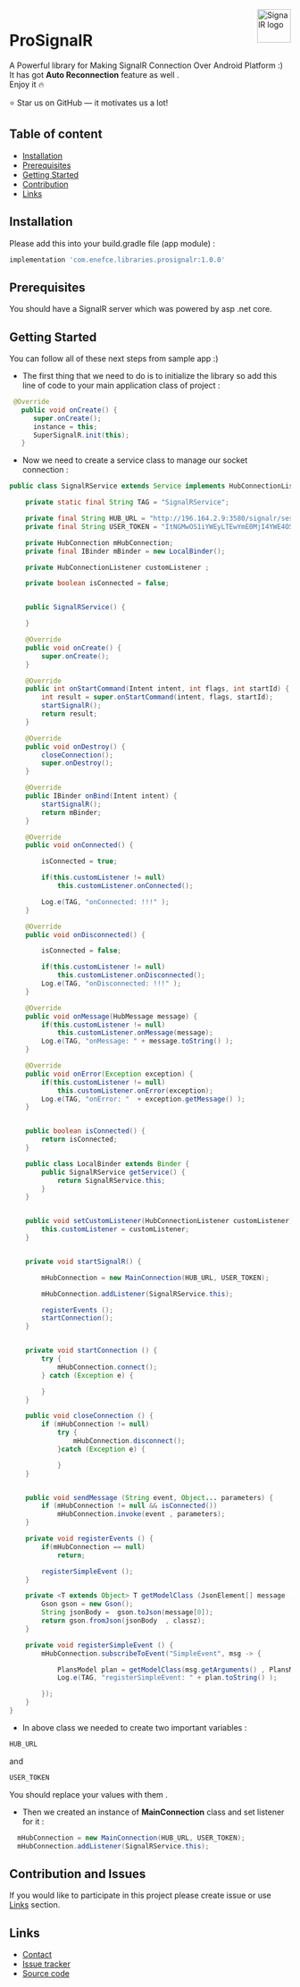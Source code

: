 <img src="https://miro.medium.com/max/720/0*ILbItnzDfSZhZwSn.png" alt="SignalR logo" title="SignalR" align="right" height="60" />

# ProSignalR

A Powerful library for Making SignalR Connection Over Android Platform :) <br />
It has got  __Auto Reconnection__ feature as well . <br />
Enjoy it 🔥


:star: Star us on GitHub — it motivates us a lot!

## Table of content

- [Installation](#installation)
- [Prerequisites](#prerequisites)
- [Getting Started](#getting-started)
- [Contribution](#contribution-and-issues)
- [Links](#links)

## Installation

Please add this into your build.gradle file (app module) :

```groovy
implementation 'com.enefce.libraries.prosignalr:1.0.0'
```

## Prerequisites

You should have a SignalR server which was powered by asp .net core.


## Getting Started

You can follow all of these next steps from sample app :)

* The first thing that we need to do is to initialize the library so add this line of code to your main application class of project :
```java
 @Override
   public void onCreate() {
      super.onCreate();
      instance = this;
      SuperSignalR.init(this);
   }
   ```

* Now we need to create a service class to manage our socket connection :

```java
public class SignalRService extends Service implements HubConnectionListener {

    private static final String TAG = "SignalRService";

    private final String HUB_URL = "http://196.164.2.9:3580/signalr/sessionHub";
    private final String USER_TOKEN = "ItNGMwOS1iYWEyLTEwYmE0MjI4YWE4OSIsImNlcnRzZXJpYWxudW1iZXIiOiJtYWNfYWRkcmVzc19vZl9waG9uZSIsInNlY3VyaXR5U3RhbXAiOiJlMTAxOWNiYy1jMjM2LTQ0ZTEtYjdjYy0zNjMxYTY";

    private HubConnection mHubConnection;
    private final IBinder mBinder = new LocalBinder();

    private HubConnectionListener customListener ;

    private boolean isConnected = false;


    public SignalRService() {

    }

    @Override
    public void onCreate() {
        super.onCreate();
    }

    @Override
    public int onStartCommand(Intent intent, int flags, int startId) {
        int result = super.onStartCommand(intent, flags, startId);
        startSignalR();
        return result;
    }

    @Override
    public void onDestroy() {
        closeConnection();
        super.onDestroy();
    }

    @Override
    public IBinder onBind(Intent intent) {
        startSignalR();
        return mBinder;
    }

    @Override
    public void onConnected() {

        isConnected = true;

        if(this.customListener != null)
            this.customListener.onConnected();

        Log.e(TAG, "onConnected: !!!" );
    }

    @Override
    public void onDisconnected() {

        isConnected = false;

        if(this.customListener != null)
            this.customListener.onDisconnected();
        Log.e(TAG, "onDisconnected: !!!" );
    }

    @Override
    public void onMessage(HubMessage message) {
        if(this.customListener != null)
            this.customListener.onMessage(message);
        Log.e(TAG, "onMessage: " + message.toString() );
    }

    @Override
    public void onError(Exception exception) {
        if(this.customListener != null)
            this.customListener.onError(exception);
        Log.e(TAG, "onError: "  + exception.getMessage() );
    }


    public boolean isConnected() {
        return isConnected;
    }

    public class LocalBinder extends Binder {
        public SignalRService getService() {
            return SignalRService.this;
        }
    }


    public void setCustomListener(HubConnectionListener customListener) {
        this.customListener = customListener;
    }


    private void startSignalR() {

        mHubConnection = new MainConnection(HUB_URL, USER_TOKEN);

        mHubConnection.addListener(SignalRService.this);

        registerEvents ();
        startConnection();
    }


    private void startConnection () {
        try {
            mHubConnection.connect();
        } catch (Exception e) {

        }
    }

    public void closeConnection () {
        if (mHubConnection != null)
            try {
                mHubConnection.disconnect();
            }catch (Exception e) {

            }
    }


    public void sendMessage (String event, Object... parameters) {
        if (mHubConnection != null && isConnected())
            mHubConnection.invoke(event , parameters);
    }

    private void registerEvents () {
        if(mHubConnection == null)
            return;

        registerSimpleEvent ();
    }

    private <T extends Object> T getModelClass (JsonElement[] message , Class<T> classz ) {
        Gson gson = new Gson();
        String jsonBody =  gson.toJson(message[0]);
        return gson.fromJson(jsonBody  , classz);
    }

    private void registerSimpleEvent () {
        mHubConnection.subscribeToEvent("SimpleEvent", msg -> {

            PlansModel plan = getModelClass(msg.getArguments() , PlansModel.class);
            Log.e(TAG, "registerSimpleEvent: " + plan.toString() );

        });
    }
}
   ```

* In above class we needed to create two important variables :
```bash 
HUB_URL
```
and 
```bash 
USER_TOKEN
```

You should replace your values with them .

* Then we created an instance of __MainConnection__ class and set listener for it :

```java
  mHubConnection = new MainConnection(HUB_URL, USER_TOKEN);
  mHubConnection.addListener(SignalRService.this);
```

## Contribution and Issues

If you would like to participate in this project please create issue or use [Links](#links) section.


## Links

* [Contact](https://t.me/soheil_4ever)
* [Issue tracker](https://github.com/soheil-mohammadi/ProSignalR/issues)
* [Source code](https://github.com/soheil-mohammadi/ProSignalR)